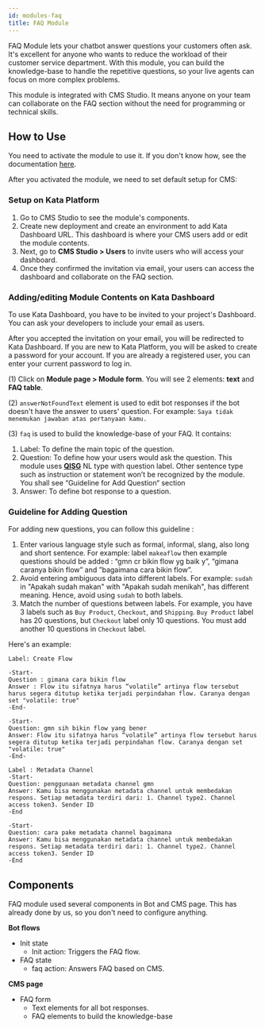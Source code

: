 ```yaml
---
id: modules-faq
title: FAQ Module
---
```


FAQ Module lets your chatbot answer questions your customers often ask. It's excellent for anyone who wants to reduce the workload of their customer service department. With this module, you can build the knowledge-base to handle the repetitive questions, so your live agents can focus on more complex problems.

This module is integrated with CMS Studio. It means anyone on your team can collaborate on the FAQ section without the need for programming or technical skills.

## How to Use

You need to activate the module to use it. If you don't know how, see the documentation [here](http://docs.kata.ai/modules/introduction).

After you activated the module, we need to set default setup for CMS:

### Setup on Kata Platform

1. Go to CMS Studio to see the module's components.
2. Create new deployment and create an environment to add Kata Dashboard URL. This dashboard is where your CMS users add or edit the module contents.
3. Next, go to **CMS Studio > Users** to invite users who will access your dashboard.
4. Once they confirmed the invitation via email, your users can access the dashboard and collaborate on the FAQ section.

### Adding/editing Module Contents on Kata Dashboard

To use Kata Dashboard, you have to be invited to your project's Dashboard. You can ask your developers to include your email as users.

After you accepted the invitation on your email, you will be redirected to Kata Dashboard. If you are new to Kata Platform, you will be asked to create a password for your account. If you are already a registered user, you can enter your current password to log in.

(1) Click on **Module page > Module form**. You will see 2 elements: **text** and **FAQ table**.

(2) `answerNotFoundText` element is used to edit bot responses if the bot doesn't have the answer to users' question. For example: `Saya tidak menemukan jawaban atas pertanyaan kamu.`

(3) `faq` is used to build the knowledge-base of your FAQ. It contains:

1. Label: To define the main topic of the question.
2. Question: To define how your users would ask the question. This module uses [**QISG**](https://docs.kata.ai/nl-studio/entity/#trait) NL type with question label. Other sentence type such as instruction or statement won’t be recognized by the module. You shall see “Guideline for Add Question“ section
3. Answer: To define bot response to a question.

### Guideline for Adding Question

For adding new questions, you can follow this guideline :

1. Enter various language style such as formal, informal, slang, also long and short sentence. For example: label `makeaflow` then example questions should be added : “gmn cr bikin flow yg baik y”, “gimana caranya bikin flow” and ”bagaimana cara bikin flow”.
2. Avoid entering ambiguous data into different labels. For example: `sudah` in "Apakah sudah makan" with "Apakah sudah menikah", has different meaning. Hence, avoid using `sudah` to both labels.
3. Match the number of questions between labels. For example, you have 3 labels such as `Buy Product`, `Checkout`, and `Shipping`. `Buy Product` label has 20 questions, but `Checkout` label only 10 questions. You must add another 10 questions in `Checkout` label.

Here's an example:

```
Label: Create Flow

-Start-
Question : gimana cara bikin flow
Answer : Flow itu sifatnya harus “volatile” artinya flow tersebut harus segera ditutup ketika terjadi perpindahan flow. Caranya dengan set "volatile: true"
-End-

-Start-
Question: gmn sih bikin flow yang bener
Answer: Flow itu sifatnya harus “volatile” artinya flow tersebut harus segera ditutup ketika terjadi perpindahan flow. Caranya dengan set "volatile: true"
-End-

Label : Metadata Channel
-Start-
Question: penggunaan metadata channel gmn
Answer: Kamu bisa menggunakan metadata channel untuk membedakan respons. Setiap metadata terdiri dari: 1. Channel type2. Channel access token3. Sender ID
-End

-Start-
Question: cara pake metadata channel bagaimana
Answer: Kamu bisa menggunakan metadata channel untuk membedakan respons. Setiap metadata terdiri dari: 1. Channel type2. Channel access token3. Sender ID
-End
```

## Components

FAQ module used several components in Bot and CMS page. This has already done by us, so you don't need to configure anything.

**Bot flows**

- Init state
  - Init action: Triggers the FAQ flow.
- FAQ state
  - faq action: Answers FAQ based on CMS.

**CMS page**

- FAQ form
  - Text elements for all bot responses.
  - FAQ elements to build the knowledge-base
